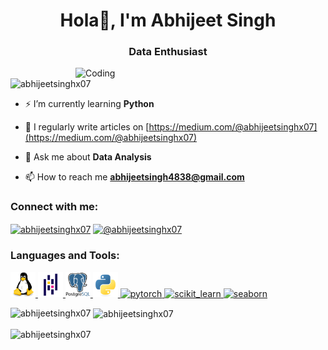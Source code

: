 <!---
abhijeetsinghx07/abhijeetsinghx07 is a ✨ special ✨ repository because its `README.md` (this file) appears on your GitHub profile.
You can click the Preview link to take a look at your changes.
--->

<h1 align="center">Hola👋, I'm Abhijeet Singh</h1>
<h3 align="center"> Data Enthusiast </h3>

<img align="right" alt="Coding" width="400" src="https://dribbble.com/shots/16191500-Coder">

<p align="left"> <img src="https://komarev.com/ghpvc/?username=abhijeetsinghx07&label=Profile%20views&color=0e75b6&style=flat" alt="abhijeetsinghx07" /> </p>

- ⚡ I’m currently learning **Python**

- 📝 I regularly write articles on [https://medium.com/@abhijeetsinghx07](https://medium.com/@abhijeetsinghx07)

- 💬 Ask me about **Data Analysis**

- 📫 How to reach me **[abhijeetsingh4838@gmail.com](https://www.linkedin.com/in/abhijeetsingh4838)**

<h3 align="left">Connect with me:</h3>
<p align="left">
<a href="https://kaggle.com/abhijeetsinghx07" target="blank"><img align="center" src="https://raw.githubusercontent.com/rahuldkjain/github-profile-readme-generator/master/src/images/icons/Social/kaggle.svg" alt="abhijeetsinghx07" height="30" width="40" /></a>
<a href="https://medium.com/@abhijeetsinghx07" target="blank"><img align="center" src="https://raw.githubusercontent.com/rahuldkjain/github-profile-readme-generator/master/src/images/icons/Social/medium.svg" alt="@abhijeetsinghx07" height="30" width="40" /></a>
</p>

<h3 align="left">Languages and Tools:</h3>
<p align="left"> <a href="https://www.linux.org/" target="_blank" rel="noreferrer"> <img src="https://raw.githubusercontent.com/devicons/devicon/master/icons/linux/linux-original.svg" alt="linux" width="40" height="40"/> </a> <a href="https://pandas.pydata.org/" target="_blank" rel="noreferrer"> <img src="https://raw.githubusercontent.com/devicons/devicon/2ae2a900d2f041da66e950e4d48052658d850630/icons/pandas/pandas-original.svg" alt="pandas" width="40" height="40"/> </a> <a href="https://www.postgresql.org" target="_blank" rel="noreferrer"> <img src="https://raw.githubusercontent.com/devicons/devicon/master/icons/postgresql/postgresql-original-wordmark.svg" alt="postgresql" width="40" height="40"/> </a> <a href="https://www.python.org" target="_blank" rel="noreferrer"> <img src="https://raw.githubusercontent.com/devicons/devicon/master/icons/python/python-original.svg" alt="python" width="40" height="40"/> </a> <a href="https://pytorch.org/" target="_blank" rel="noreferrer"> <img src="https://www.vectorlogo.zone/logos/pytorch/pytorch-icon.svg" alt="pytorch" width="40" height="40"/> </a> <a href="https://scikit-learn.org/" target="_blank" rel="noreferrer"> <img src="https://upload.wikimedia.org/wikipedia/commons/0/05/Scikit_learn_logo_small.svg" alt="scikit_learn" width="40" height="40"/> </a> <a href="https://seaborn.pydata.org/" target="_blank" rel="noreferrer"> <img src="https://seaborn.pydata.org/_images/logo-mark-lightbg.svg" alt="seaborn" width="40" height="40"/> </a> </p>

<p><img align="left" src="https://github-readme-stats.vercel.app/api/top-langs?username=abhijeetsinghx07&show_icons=true&locale=en&layout=compact" alt="abhijeetsinghx07" /></p>

<p>&nbsp;<img align="center" src="https://github-readme-stats.vercel.app/api?username=abhijeetsinghx07&show_icons=true&locale=en" alt="abhijeetsinghx07" /></p>

<p><img align="center" src="https://github-readme-streak-stats.herokuapp.com/?user=abhijeetsinghx07&" alt="abhijeetsinghx07" /></p>

